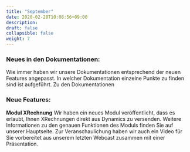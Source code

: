 ```yaml
---
title: "September"
date: 2020-02-28T10:08:56+09:00
description: 
draft: false
collapsible: false
weight: 7
---
```

### Neues in den Dokumentationen:

Wie immer haben wir unsere Dokumentationen entsprechend der neuen Features angepasst. In welcher Dokumentation einzelne Punkte zu finden sind ist aufgeführt.
Zu den Dokumentationen

### Neue Features:

**Modul XRechnung**
Wir haben ein neues Modul veröffentlicht, dass es erlaubt, Ihnen XRechnungen direkt aus Dynamics zu versenden. Weitere Informationen zu den genauen Funktionen des Moduls finden Sie auf unserer Hauptseite.
Zur Veranschaulichung haben wir auch ein Video für Sie vorbereitet aus unserem letzten Webcast zusammen mit einer Präsentation.